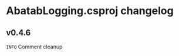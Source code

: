 <!-- A generic template for an project CHANGELOG document [b220829.094029]
     - All URLs should use reference-links added at the end of this documentation.
-->

# AbatabLogging.csproj changelog

## v0.4.6
`INFO` Comment cleanup
